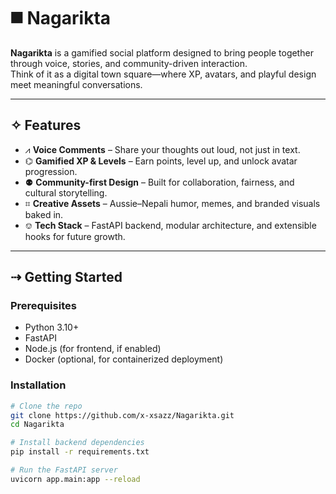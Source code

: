 # ◼️ Nagarikta

**Nagarikta** is a gamified social platform designed to bring people together through voice, stories, and community-driven interaction.  
Think of it as a digital town square—where XP, avatars, and playful design meet meaningful conversations.

---

## ✧ Features

- ⩘ **Voice Comments** – Share your thoughts out loud, not just in text.  
- ⌬ **Gamified XP & Levels** – Earn points, level up, and unlock avatar progression.  
- ⚉ **Community-first Design** – Built for collaboration, fairness, and cultural storytelling.  
- ⌗ **Creative Assets** – Aussie–Nepali humor, memes, and branded visuals baked in.  
- ⎊ **Tech Stack** – FastAPI backend, modular architecture, and extensible hooks for future growth.  

---

## ⇢ Getting Started

### Prerequisites
- Python 3.10+
- FastAPI
- Node.js (for frontend, if enabled)
- Docker (optional, for containerized deployment)

### Installation
```bash
# Clone the repo
git clone https://github.com/x-xsazz/Nagarikta.git
cd Nagarikta

# Install backend dependencies
pip install -r requirements.txt

# Run the FastAPI server
uvicorn app.main:app --reload
